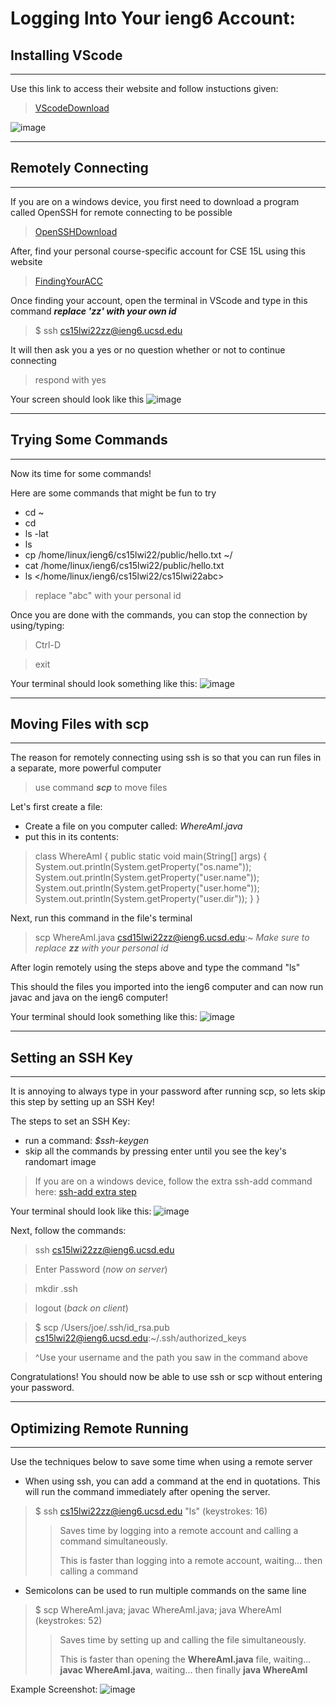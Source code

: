 # **Logging Into Your ieng6 Account:** 

## **Installing VScode**
---

Use this link to access their website and follow instuctions given:
>[VScodeDownload](https://code.visualstudio.com/)

![image](VScodeScreenshot.jpg)

---

## **Remotely Connecting**
---
If you are on a windows device, you first need to download a program called OpenSSH for remote connecting to be possible
>[OpenSSHDownload](https://docs.microsoft.com/en-us/windows-server/administration/openssh/openssh_install_firstuse)


After, find your personal course-specific account for CSE 15L using this website
>[FindingYourACC](https://sdacs.ucsd.edu/~icc/index.php)

Once finding your account, open the terminal in VScode and type in this command
***replace 'zz' with your own id***
>$ ssh cs15lwi22zz@ieng6.ucsd.edu

It will then ask you a yes or no question whether or not to continue connecting

>respond with yes

Your screen should look like this
![image](sshScreenshot.jpg)

---
## **Trying Some Commands**
---

Now its time for some commands!

Here are some commands that might be fun to try
- cd ~
- cd
- ls -lat
- ls
- cp /home/linux/ieng6/cs15lwi22/public/hello.txt ~/
- cat /home/linux/ieng6/cs15lwi22/public/hello.txt
- ls </home/linux/ieng6/cs15lwi22/cs15lwi22abc>
>replace "abc" with your personal id

Once you are done with the commands, you can stop the connection by using/typing:
>Ctrl-D

>exit

Your terminal should look something like this:
![image](commandsScreenshot.jpg)

---

## **Moving Files with scp**
---

The reason for remotely connecting using ssh is so that you can run files in a separate, more powerful computer
>use command ***scp*** to move files

Let's first create a file:
- Create a file on you computer called: *WhereAmI.java*
- put this in its contents:
>class WhereAmI {
  public static void main(String[] args) {
    System.out.println(System.getProperty("os.name"));
    System.out.println(System.getProperty("user.name"));
    System.out.println(System.getProperty("user.home"));
    System.out.println(System.getProperty("user.dir"));
  }
}

Next, run this command in the file's terminal
>scp WhereAmI.java csd15lwi22zz@ieng6.ucsd.edu:~
>*Make sure to replace **zz** with your personal id*

After login remotely using the steps above and type the command "ls"

This should the files you imported into the ieng6 computer and can now run javac and java on the ieng6 computer!

Your terminal should look something like this:
![image](scpScreenshot.jpg)

---
## **Setting an SSH Key**
---

It is annoying to always type in your password after running scp, so lets skip this step by setting up an SSH Key!

The steps to set an SSH Key:
- run a command: *$ssh-keygen*
- skip all the commands by pressing enter until you see the key's randomart image

>If you are on a windows device, follow the extra ssh-add command here: [ssh-add extra step](https://docs.microsoft.com/en-us/windows-server/administration/openssh/openssh_keymanagement#user-key-generation)

Your terminal should look like this:
![image](sshkeygen.jpg)

Next, follow the commands:
> ssh cs15lwi22zz@ieng6.ucsd.edu

> Enter Password (*now on server*)

>mkdir .ssh

>logout (*back on client*)

>$ scp /Users/joe/.ssh/id_rsa.pub cs15lwi22@ieng6.ucsd.edu:~/.ssh/authorized_keys

> ^Use your username and the path you saw in the command above

Congratulations! You should now be able to use ssh or scp without entering your password.

---
## **Optimizing Remote Running**
---

Use the techniques below to save some time when using a remote server
- When using ssh, you can add a command at the end in quotations. This will run the command immediately after opening the server.

>$ ssh cs15lwi22zz@ieng6.ucsd.edu "ls" (keystrokes: 16)
>
>>Saves time by logging into a remote account and calling a command simultaneously. 
>>
>>This is faster than logging into a remote account, waiting... then calling a command

- Semicolons can be used to run multiple commands on the same line
>$ scp WhereAmI.java; javac WhereAmI.java; java WhereAmI (keystrokes: 52)
>
>>Saves time by setting up and calling the file simultaneously.
>>
>>This is faster than opening the **WhereAmI.java** file, waiting... **javac WhereAmI.java**, waiting... then finally **java WhereAmI**

Example Screenshot:
![image](optimizing.jpg)